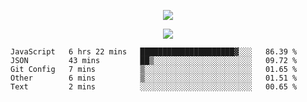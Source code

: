 <p align="center">
  <img src="https://fs-01.cyberdrop.cc/wallhaven-dpgrqo_1365x580-qR6v1Myt.png">
</p>

<p align="center">
  <img src="https://discord.c99.nl/widget/theme-4/287977955240706060.png">
</p>

<!--START_SECTION:waka-->
```text
JavaScript   6 hrs 22 mins   █████████████████████▓░░░   86.39 % 
JSON         43 mins         ██▒░░░░░░░░░░░░░░░░░░░░░░   09.72 % 
Git Config   7 mins          ▒░░░░░░░░░░░░░░░░░░░░░░░░   01.65 % 
Other        6 mins          ▒░░░░░░░░░░░░░░░░░░░░░░░░   01.51 % 
Text         2 mins          ░░░░░░░░░░░░░░░░░░░░░░░░░   00.65 % 
```
<!--END_SECTION:waka-->
